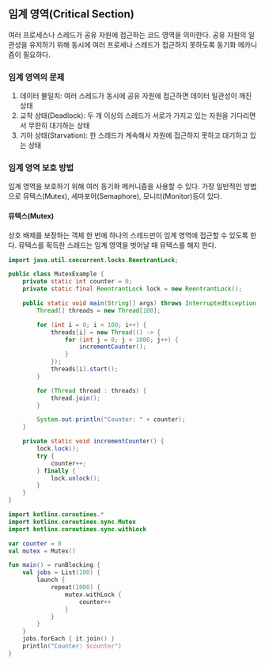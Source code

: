 ## 임계 영역(Critical Section)

여러 프로세스나 스레드가 공유 자원에 접근하는 코드 영역을 의미한다.
공유 자원의 일관성을 유지하기 위해 동시에 여러 프로세나 스레드가 접근하지 못하도록 동기화 메카니즘이 필요하다.

### 임계 영역의 문제

1. 데이터 불일치: 여러 스레드가 동시에 공유 자원에 접근하면 데이터 일관성이 깨진 상태
2. 교착 상태(Deadlock): 두 개 이상의 스레드가 서로가 가지고 있는 자원을 기다리면서 무한히 대기하는 상태
3. 기아 상태(Starvation): 한 스레드가 계속해서 자원에 접근하지 못하고 대기하고 있는 상태

### 임계 영역 보호 방법

임계 영역을 보호하기 위해 여러 동기화 메커니즘을 사용할 수 있다.
가장 일반적인 방법으로 뮤텍스(Mutex), 세마포어(Semaphore), 모니터(Monitor)등이 있다.

#### 뮤텍스(Mutex)

상호 배제를 보장하는 객체
한 번에 하나의 스레드만이 임계 영역에 접근할 수 있도록 한다.
뮤텍스를 획득한 스레드는 임계 영역을 벗어날 때 뮤텍스를 해지 한다.

```java
import java.util.concurrent.locks.ReentrantLock;

public class MutexExample {
    private static int counter = 0;
    private static final ReentrantLock lock = new ReentrantLock();

    public static void main(String[] args) throws InterruptedException {
        Thread[] threads = new Thread[100];

        for (int i = 0; i < 100; i++) {
            threads[i] = new Thread(() -> {
                for (int j = 0; j < 1000; j++) {
                    incrementCounter();
                }
            });
            threads[i].start();
        }

        for (Thread thread : threads) {
            thread.join();
        }

        System.out.println("Counter: " + counter);
    }

    private static void incrementCounter() {
        lock.lock();
        try {
            counter++;
        } finally {
            lock.unlock();
        }
    }
}
```

```kotlin
import kotlinx.coroutines.*
import kotlinx.coroutines.sync.Mutex
import kotlinx.coroutines.sync.withLock

var counter = 0
val mutex = Mutex()

fun main() = runBlocking {
    val jobs = List(100) {
        launch {
            repeat(1000) {
                mutex.withLock {
                    counter++
                }
            }
        }
    }
    jobs.forEach { it.join() }
    println("Counter: $counter")
}
```